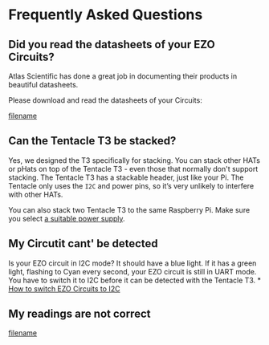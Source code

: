 # <i class="fas fa-question-circle"></i> Frequently Asked Questions

## Did you read the datasheets of your EZO Circuits?
Atlas Scientific has done a great job in documenting their products in beautiful datasheets.

Please download and read the datasheets of your Circuits:

[filename](https://raw.githubusercontent.com/whitebox-labs/whitebox-docs/master/tentacle/common/ezo-datasheets.md ':include')

## Can the Tentacle T3 be stacked?
Yes, we designed the T3 specifically for stacking. You can stack other HATs or pHats on top of the Tentacle T3 - even those that normally don't support stacking. The Tentacle T3 has a stackable header, just like your Pi. The Tentacle only uses the `I2C` and power pins, so it’s very unlikely to interfere with other HATs.

You can also stack two Tentacle T3 to the same Raspberry Pi. Make sure you select [a suitable power supply](power.md#select-a-suitable-power-supply).

## My Circutit cant' be detected
Is your EZO circuit in I2C mode? It should have a blue light. If it has a green light, flashing to Cyan every second, your EZO circuit is still in UART mode. You have to switch it to I2C before it can be detected with the Tentacle T3. * [How to switch EZO Circuits to I2C](protocols.md)

## My readings are not correct
[filename](https://raw.githubusercontent.com/whitebox-labs/whitebox-docs/master/tentacle/common/faq-readings-not-correct.md ':include')
